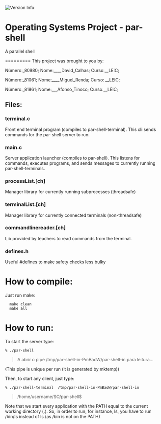 ![Version Info](https://img.shields.io/badge/version-0.5-green.svg)

Operating Systems Project - par-shell
=========

A parallel shell

=========
This project was brought to you by:

Número:\_80980; Nome:\_\_\_\_David\_Calhas; Curso:\_\_LEIC;

Número:\_81061; Nome:\_\_\_\_Miguel\_Renda; Curso: \_\_LEIC;

Número:\_81861; Nome:\_\_\_Afonso\_Tinoco; Curso:\_\_LEIC;



## Files:

### terminal.c

Front end terminal program (compiles to par-shell-terminal). This cli sends commands for the par-shell server to run.


### main.c

Server application launcher (compiles to par-shell). This listens for commands, executes programs, and sends messages to currently running par-shell-terminals.


### processList.[ch]

Manager library for currently running subprocesses (threadsafe)


### terminalList.[ch]

Manager library for currently connected terminals (non-threadsafe)


### commandlinereader.[ch]

Lib provided by teachers to read commands from the terminal.


### defines.h

Useful #defines to make safety checks less bulky




How to compile:
==========
Just run make:
```
  make clean
  make all
```

How to run:
===========
To start the server type:
```
% ./par-shell
```
> A abrir o pipe /tmp/par-shell-in-PmBaoW/par-shell-in para leitura...

(This pipe is unique per run (it is generated by mktemp))


Then, to start any client, just type:
```
% ./par-shell-terminal  /tmp/par-shell-in-PmBaoW/par-shell-in
```
> /home/username/SO/par-shell$


Note that we start every application with the PATH equal to the current working directory (.). So, in order to run, for instance, ls, you have to run /bin/ls instead of ls (as /bin is not on the PATH)
